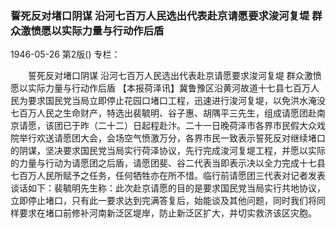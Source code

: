 ### 誓死反对堵口阴谋  沿河七百万人民选出代表赴京请愿要求浚河复堤  群众激愤愿以实际力量与行动作后盾

1946-05-26
第2版()
专栏：

　　誓死反对堵口阴谋
    沿河七百万人民选出代表赴京请愿要求浚河复堤
    群众激愤愿以实际力量与行动作后盾
    【本报荷泽讯】冀鲁豫区沿黄河故道十七县七百万人民为要求国民党当局立即停止花园口堵口工程，迅速进行浚河复堤，以免洪水淹没七百万人民之生命财产，特选出裴毓明、谷子惠、胡隅平三先生，组成请愿团赴南京请愿，该团已于昨（二十二）日起程赴汴。二十一日晚荷泽市各界市民假大众戏院举行欢送请愿团大会，会场空气愤激万分，各界市民一致表示誓死反对继续堵口的阴谋，坚决要求国民党当局实行荷泽协议，先行完成浚河复堤工程，并愿以实际的力量与行动为请愿团之后盾，请愿团斐、谷二代表当即表示决以全力完成十七县七百万人民所赋予之任务，任何牺牲亦在所不惜。临行前请愿团三代表对记者发表谈话如下：裴毓明先生称：此次赴京请愿的目的是要求国民党当局实行共地协议，立即停止堵口，只有此一要求达到完满答复后，始能谈及其他问题，同时我们将同样要求在堵口前修补河南新泛区堤岸，防止新泛区扩大，并切实救济该区灾胞。
